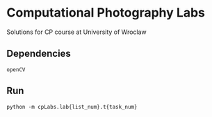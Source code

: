 # Computational Photography Labs
Solutions for CP course at University of Wroclaw

## Dependencies
	openCV

## Run
	python -m cpLabs.lab{list_num}.t{task_num}
